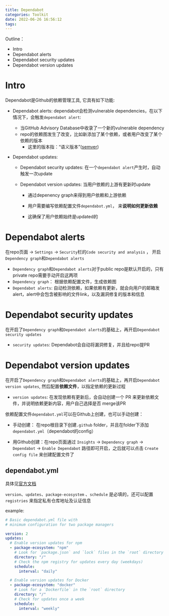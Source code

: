 ```yaml
---
title: Dependabot
categories: Toolkit
date: 2022-06-26 16:56:12
tags:
---
```



Outline：

* Intro
* Dependabot alerts
* Dependabot security updates
* Dependabot version updates

<!--more-->

# Intro



Dependabot是Github的依赖管理工具, 它具有如下功能:

* Dependabot alerts: dependabot会检测vulnerable dependencies，在以下情况下，会触发`dependabot alert`:
  * 当GitHub Advisory Database中收录了一个新的vulnerable dependency
  * repo的依赖图发生了改变，比如新添加了某个依赖，或者用户改变了某个依赖的版本
    * 这里的版本指：“语义版本”([semver](https://semver.org/))



* Dependabot updates: 

  * Dependabot security updates: 在一个`dependabot alert`产生时，自动触发一次update

  * Dependabot version updates:  当用户依赖的上游有更新时update

    * 通过depenency graph来得到用户依赖和上游依赖
    * 用户需要编写依赖配置文件`dependabot.yml`， 来**说明如何更新依赖**

    * 这确保了用户依赖始终是updated的



# Dependabot alerts

在repo页面 -> `Settings` -> `Security`栏的`Code security and analysis` ， 开启 `Dependency graph`和`Dependabot alerts`

*  `Dependency graph`和`Dependabot alerts`对于public repo是默认开启的，只有private repo需要手动开启这两项
*  `Dependency graph`： 根据依赖配置文件，生成依赖图
* `Dependabot alerts`: 自动检测依赖，如果依赖有更新，就会向用户的邮箱发alert，alert中会包含被影响的文件link，以及漏洞修复的版本和信息

# Dependabot security updates

在开启了`Dependency graph`和`Dependabot alerts`的基础上，再开启`Dependabot security updates`

* `security updates`: Dependabot会自动将漏洞修复，并且给repo提PR



# Dependabot version updates

在开启了`Dependency graph`和`Dependabot alerts`的基础上，再开启`Dependabot version updates`, 然后配置**依赖文件**，以指定依赖的更新过程

* `version updates`: 在发现依赖有更新后，会自动创建一个 PR 来更新依赖文件，并说明依赖更新内容，用户自己选择是否 merge该PR



依赖配置文件`dependabot.yml`可以在Github上创建，也可以手动创建：

* 手动创建： 在repo根目录下创建`.github` folder，并且在folder下添加`dependabot.yml`（dependabot的config）

* 用Github创建：在repo页面通过 `Insights` -> `Dependency graph` -> `Dependabot` -> `Enable Dependabot` 路径即可开启，之后就可以点击 `Create config file` 来创建配置文件了

## dependabot.yml

具体见[官方文档](https://docs.github.com/cn/code-security/dependabot/dependabot-version-updates/configuring-dependabot-version-updates)

`version`、`updates`、`package-ecosystem` 、`schedule` 是必填的，还可以配置 `registries` 来指定私有仓库地址及认证信息



example:

```yaml
# Basic dependabot.yml file with
# minimum configuration for two package managers

version: 2
updates:
  # Enable version updates for npm
  - package-ecosystem: "npm"
    # Look for `package.json` and `lock` files in the `root` directory
    directory: "/"
    # Check the npm registry for updates every day (weekdays)
    schedule:
      interval: "daily"

  # Enable version updates for Docker
  - package-ecosystem: "docker"
    # Look for a `Dockerfile` in the `root` directory
    directory: "/"
    # Check for updates once a week
    schedule:
      interval: "weekly"
```



